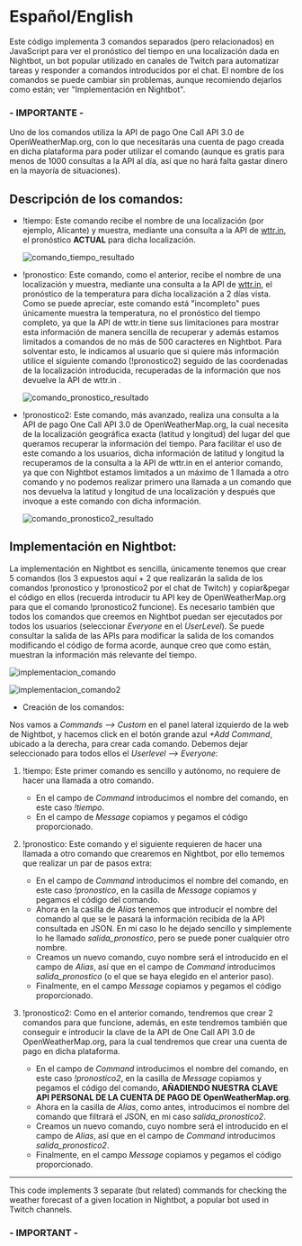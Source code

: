 # Español/English

Este código implementa 3 comandos separados (pero relacionados) en JavaScript para ver el pronóstico del tiempo en una localización dada en Nightbot, un bot popular utilizado en canales de Twitch para automatizar tareas y responder a comandos introducidos por el chat.
El nombre de los comandos se puede cambiar sin problemas, aunque recomiendo dejarlos como están; ver "Implementación en Nightbot".

### - IMPORTANTE -

Uno de los comandos utiliza la API de pago One Call API 3.0 de OpenWeatherMap.org, con lo que necesitarás una cuenta de pago creada en dicha plataforma para poder utilizar el comando (aunque es gratis para menos de 1000 consultas a la API al día, así que no hará falta gastar dinero en la mayoría de situaciones).

## Descripción de los comandos:

  - !tiempo: Este comando recibe el nombre de una localización (por ejemplo, Alicante) y muestra, mediante una consulta a la API de [wttr.in](https://github.com/chubin/wttr.in), el pronóstico **ACTUAL** para dicha localización.

    ![comando_tiempo_resultado](https://i.imgur.com/1G5FttP.png)

  - !pronostico: Este comando, como el anterior, recibe el nombre de una localización y muestra, mediante una consulta a la API de [wttr.in](https://github.com/chubin/wttr.in), el pronóstico de la temperatura para dicha localización a 2 días vista. Como se puede apreciar, este comando está "incompleto" pues únicamente muestra la temperatura, no el pronóstico del tiempo completo, ya que la API de wttr.in tiene sus limitaciones para mostrar esta información de manera sencilla de recuperar y además estamos limitados a comandos de no más de 500 caracteres en Nightbot. Para solventar esto, le indicamos al usuario que si quiere más información utilice el siguiente comando (!pronostico2) seguido de las coordenadas de la localización introducida, recuperadas de la información que nos devuelve la API de wttr.in .
    
    ![comando_pronostico_resultado](https://i.imgur.com/CS7esXR.png)

  - !pronostico2: Este comando, más avanzado, realiza una consulta a la API de pago One Call API 3.0 de OpenWeatherMap.org, la cual necesita de la localización geográfica exacta (latitud y longitud) del lugar del que queramos recuperar la información del tiempo. Para facilitar el uso de este comando a los usuarios, dicha información de latitud y longitud la recuperamos de la consulta a la API de wttr.in en el anterior comando, ya que con Nightbot estamos limitados a un máximo de 1 llamada a otro comando y no podemos realizar primero una llamada a un comando que nos devuelva la latitud y longitud de una localización y después que invoque a este comando con dicha información.
    
    ![comando_pronostico2_resultado](https://i.imgur.com/DckxnVE.png) 

## Implementación en Nightbot:

La implementación en Nightbot es sencilla, únicamente tenemos que crear 5 comandos (los 3 expuestos aquí + 2 que realizarán la salida de los comandos !pronostico y !pronostico2 por el chat de Twitch) y copiar&pegar el código en ellos (recuerda introducir tu API key de OpenWeatherMap.org para que el comando !pronostico2 funcione). Es necesario también que todos los comandos que creemos en Nightbot puedan ser ejecutados por todos los usuarios (seleccionar *Everyone* en el *UserLevel*).
Se puede consultar la salida de las APIs para modificar la salida de los comandos modificando el código de forma acorde, aunque creo que como están, muestran la información más relevante del tiempo.

![implementacion_comando](https://i.imgur.com/sr8LPeR.png)

![implementacion_comando2](https://i.imgur.com/bFMWB0O.png)

- Creación de los comandos:

Nos vamos a *Commands --> Custom* en el panel lateral izquierdo de la web de Nightbot, y hacemos click en el botón grande azul *+Add Command*, ubicado a la derecha, para crear cada comando. Debemos dejar seleccionado para todos ellos el *Userlevel --> Everyone*:

  1. !tiempo: Este primer comando es sencillo y autónomo, no requiere de hacer una llamada a otro comando.
     - En el campo de *Command* introducimos el nombre del comando, en este caso *!tiempo*.
     - En el campo de *Message* copiamos y pegamos el código proporcionado.
  
  2. !pronostico: Este comando y el siguiente requieren de hacer una llamada a otro comando que crearemos en Nightbot, por ello tememos que realizar un par de pasos extra:
     - En el campo de *Command* introducimos el nombre del comando, en este caso *!pronostico*, en la casilla de *Message* copiamos y pegamos el código del comando.
     - Ahora en la casilla de *Alias* tenemos que introducir el nombre del comando al que se le pasará la información recibida de la API consultada en JSON. En mi caso lo he dejado sencillo y simplemente lo he llamado *salida_pronostico*, pero se puede poner cualquier otro nombre.
     - Creamos un nuevo comando, cuyo nombre será el introducido en el campo de *Alias*, así que en el campo de *Command* introducimos *salida_pronostico* (o el que se haya elegido en el anterior paso).
     - Finalmente, en el campo *Message* copiamos y pegamos el código proporcionado.
  
  3. !pronostico2: Como en el anterior comando, tendremos que crear 2 comandos para que funcione, además, en este tendremos también que conseguir e introducir la clave de la API de One Call API 3.0 de OpenWeatherMap.org, para la cual tendremos que crear una cuenta de pago en dicha plataforma.
     - En el campo de *Command* introducimos el nombre del comando, en este caso *!pronostico2*, en la casilla de *Message* copiamos y pegamos el código del comando, **AÑADIENDO NUESTRA CLAVE API PERSONAL DE LA CUENTA DE PAGO DE OpenWeatherMap.org**.
     - Ahora en la casilla de *Alias*, como antes, introducimos el nombre del comando que filtrará el JSON, en mi caso *salida_pronostico2*.
     - Creamos un nuevo comando, cuyo nombre será el introducido en el campo de *Alias*, así que en el campo de *Command* introducimos *salida_pronostico2*.
     - Finalmente, en el campo *Message* copiamos y pegamos el código proporcionado.

----------------

This code implements 3 separate (but related) commands for checking the weather forecast of a given location in Nightbot, a popular bot used in Twitch channels.

### - IMPORTANT -
